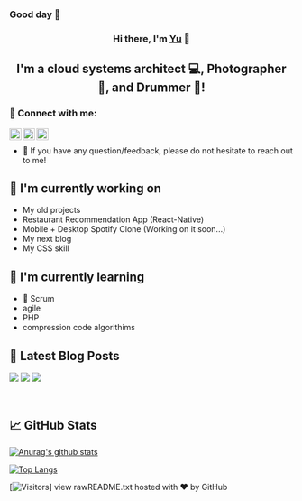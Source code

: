 ### Good day 👋


<h3 align="center">
Hi there, I'm <a href="Faizal mamah/" target="_blank" rel="noreferrer">Yu</a> 👋
</h3>

<h2 align="center">
I'm a cloud systems architect 💻, Photographer 📸, and Drummer 🎨!
</h2> 

### 🤝 Connect with me:

<a href="https://www.linkedin.com/in/faizal-mamah/"><img align="left" src="https://raw.githubusercontent.com/yushi1007/yushi1007/main/images/linkedin.svg" alt="Yu Shi | LinkedIn" width="21px"/></a>
<a href="https://instagram.com/yushi.95"><img align="left" src="https://raw.githubusercontent.com/yushi1007/yushi1007/main/images/instagram.svg" alt="Yu Shi | Instagram" width="21px"/></a>
<a href="https://yushi95.medium.com/"><img align="left" src="https://raw.githubusercontent.com/yushi1007/yushi1007/main/images/medium.svg" alt="Yu Shi | Medium" width="21px"/></a>
</br>
- 💬 If you have any question/feedback, please do not hesitate to reach out to me!

## 🔭 I'm currently working on

- My old projects
- Restaurant Recommendation App (React-Native)
- Mobile + Desktop Spotify Clone (Working on it soon...)
- My next blog
- My CSS skill

## 🌱 I'm currently learning

- 📱 Scrum
- agile
- PHP
- compression code algorithims  

## 📝 Latest Blog Posts

![](https://docs.google.com/document/d/1SsyCEJS9Dih4cYCfNilb07uI2APXBsNhNPS1TF9527M/edit?usp=sharing)
![](https://docs.google.com/document/d/1zHyaOosK0vf9kYIvM2qRu2i1_JNSDgbIbqlL60YWZGI/edit?usp=sharing)
![](https://docs.google.com/document/d/1Tqx9Ul7gp2cit70_PVofuqzYh1Fp5P6GzQJTeMZX0f8/edit?usp=sharing)

</br>



## 📈 GitHub Stats 

[![Anurag's github stats](https://github-readme-stats.vercel.app/api?username=fmamah777)](https://github.com/fmamah777)

[![Top Langs](https://github-readme-stats.vercel.app/api/top-langs/?username=fmamah777&layout=compact)](https://github.com/fmamah777)

[![Visitors](https://visitor-badge.glitch.me/badge?page_id=fmamah777.fmamah777)]
view rawREADME.txt hosted with ❤ by GitHub
